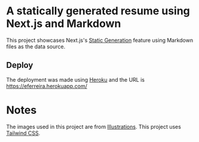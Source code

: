 # A statically generated resume using Next.js and Markdown
This project showcases Next.js's [Static Generation](https://nextjs.org/docs/basic-features/pages) feature using Markdown files as the data source.

## Deploy
The deployment was made using [Heroku](https://www.heroku.com/home) and the URL is https://eferreira.herokuapp.com/

# Notes
The images used in this project are from [Illustrations](https://undraw.co/illustrations).
This project uses [Tailwind CSS](https://tailwindcss.com).
